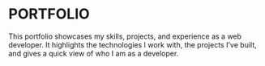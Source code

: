 # PORTFOLIO
This portfolio showcases my skills, projects, and experience as a web developer. It highlights the technologies I work with, the projects I've built, and gives a quick view of who I am as a developer.
